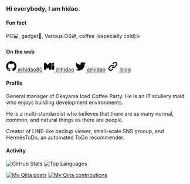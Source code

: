 ### Hi everybody, I am hidao.

#### Fun fact
PC💻, gadget📱, Various OS💿, coffee (especially cold)☕

#### On the web
[![](./img/github.svg "github") @hidao80](https://github.com/hidao80/)
[![](./img/misskey.svg "misskey") @hidao](https://misskey.dev/@hidao)
[![](./img/twitter.svg "twitter") @hidao](https://twitter.com/hidao80)
[![](./img/link.svg "blog") blog](https://hidao.hatenablog.com)

#### Profile

General manager of Okayama Iced Coffee Party. He is an IT scullery maid who enjoys building development environments.

He is a multi-standardist who believes that there are as many normal, common, and natural things as there are people.

Creator of LINE-like backup viewer, small-scale SNS grooup, and HermēsToDo, an automated ToDo recommender.

#### Activity

![GitHub Stats](https://github-readme-stats.vercel.app/api?username=hidao80&count_private=true&show_icons=true&theme=buefy)
![Top Languages](https://github-readme-stats.vercel.app/api/top-langs/?username=hidao80&layout=compact&theme=buefy)

<!-- # My works -->

[![My Qiita posts](https://qiita-badge.apiapi.app/s/hidao/posts.svg)](http://qiita.com/hidao)
[![My Qiita contributions](https://qiita-badge.apiapi.app/s/hidao/contributions.svg)](http://qiita.com/hidao)

